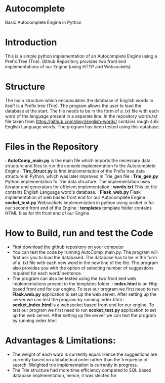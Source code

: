 # Autocomplete
Basic Autocomplete Engine in Python

# Introduction
This is a simple python implementation of an Autocomplete Engine using a Prefix Tree (Trie). Github Repository provides
two front end implementations of our Engine (using HTTP and Websockets)

# Structure

The main structure which encapsulates the database of English words in itself is a Prefix tree (Trie). 
The program allows the user to load the database at the start. The file needs to be in the form of a .txt file 
with each word of the language present in a separate line.
In the repository words.txt file taken from https://github.com/dwyl/english-words/ contains rough 4.6k English 
Language words.  The program has been tested using this database.

# Files in the Repository

: **AutoComp_main.py** is the main file which imports the necessary data structure and files to run the console 
    implementation fo the Autocomplete Engine
: **Tire_Struct.py**   is first implementation of the Prefix tree data structure in Python, which was later improved in
    Trie_gen file
: **Trie_gen.py**   Python implementation fo Trie data structure. The implementation uses iterator and generators for 
    efficient implementation
: **words.txt**     This txt file contains English Language word's database.
: **Flask_web.py**     Flask implementation of web based front end for our Autocomplete Engine
: **socket_test.py**    Websockets implementation in python using socket.io for our second front end of the Engine
: **templates**     template folder contains HTML files for tht front end of our Engine

# How to Build, run and test the Code

*   First download the github repository on your computer
*   You can test the code by running AutoComp_main.py. The program will first ask you to load the databased.
    The database has to be in the form of a .txt file with each new word in the new line of the file. The program also
    provides you with the option of selecting number of suggestions required for each word/ sentence.
*   The program can also be tested using the two front end web implementations present in the templates folder.
    : **index.html** is an Http based front end for our engine. To test our program we first need to run **Flask.web.py** 
    application to set up the web server. After setting up the server we can test the program by running index.html
    : **socket_index.html** is a websocket based front end for our engine. To test our program we first need to run 
    **scoket_test.py** application to set up the web server. After setting up the server we can test the program by 
    running index.html
    
# Advantages & Limitations:

*   The weight of each word is currently equal. Hence the suggestions are currently based on alphabetical order rather 
    than the frequency of search. Weighted trie implementation is currently in progress.
*   The Trie structure had more time efficiency compared to SQL based database implementation, hence, it was slected for 
        